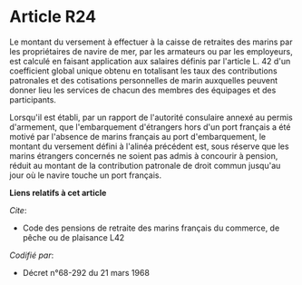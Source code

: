 # Article R24

Le montant du versement à effectuer à la caisse de retraites des marins par les propriétaires de navire de mer, par les
armateurs ou par les employeurs, est calculé en faisant application aux salaires définis par l'article L. 42 d'un coefficient
global unique obtenu en totalisant les taux des contributions patronales et des cotisations personnelles de marin auxquelles
peuvent donner lieu les services de chacun des membres des équipages et des participants. 

Lorsqu'il est établi, par un rapport de l'autorité consulaire annexé au   permis d'armement, que l'embarquement d'étrangers
hors d'un port français a été motivé par l'absence de marins français au port d'embarquement, le montant du versement défini
à l'alinéa précédent est, sous réserve que les marins étrangers concernés ne soient pas admis à concourir à pension, réduit
au montant de la contribution patronale de droit commun jusqu'au jour où le navire touche un port français.

**Liens relatifs à cet article**

_Cite_:

  - Code des pensions de retraite des marins français du commerce, de pêche ou de plaisance L42

_Codifié par_:

  - Décret n°68-292 du 21 mars 1968
